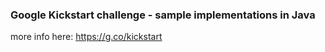 ### Google Kickstart challenge - sample implementations in Java
more info here: https://g.co/kickstart
